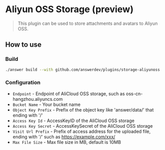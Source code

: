 # Aliyun OSS Storage (preview)
> This plugin can be used to store attachments and avatars to Aliyun OSS.

## How to use

### Build
```bash
./answer build --with github.com/answerdev/plugins/storage-aliyunoss
```

### Configuration
- `Endpoint` -  Endpoint of AliCloud OSS storage, such as oss-cn-hangzhou.aliyuncs.com
- `Bucket Name` - Your bucket name
- `Object Key Prefix` - Prefix of the object key like 'answer/data/' that ending with '/'
- `Access Key Id` - AccessKeyID of the AliCloud OSS storage
- `Access Key Secret` - AccessKeySecret of the AliCloud OSS storage
- `Visit Url Prefix` - Prefix of access address for the uploaded file, ending with '/' such as https://example.com/xxx/
- `Max File Size` - Max file size in MB, default is 10MB